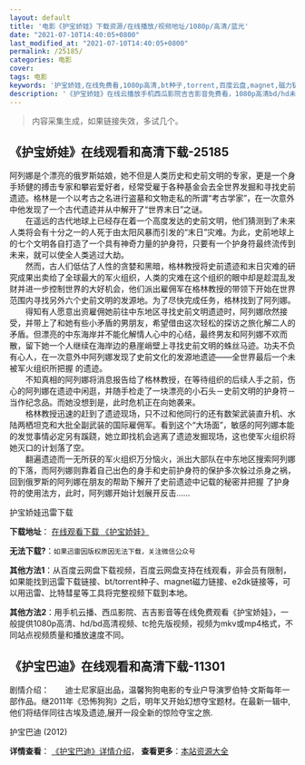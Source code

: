 ```yaml
---
layout: default
title: '电影《护宝娇娃》下载资源/在线播放/视频地址/1080p/高清/蓝光'
date: "2021-07-10T14:40:05+0800"
last_modified_at: "2021-07-10T14:40:05+0800"
permalink: /25185/
categories: 电影
cover:
tags: 电影
keywords: '护宝娇娃,在线免费看,1080p高清,bt种子,torrent,百度云盘,magnet,磁力链,迅雷下载资源'
description: '《护宝娇娃》在线云播放手机西瓜影院吉吉影音免费看，1080p高清bd/hd未删减完整版和tc抢先枪版，mkv/mp4格式，附带bt/torrent种子、magnet/磁力链、百度云盘、网盘资源迅雷下载链接'
---
```


>内容采集生成，如果链接失效，多试几个。


## 《护宝娇娃》在线观看和高清下载-25185

阿列娜是个漂亮的俄罗斯姑娘，她不但是人类历史和史前文明的专家，更是一个身手矫健的搏击专家和攀岩爱好者，经常受雇于各种基金会去全世界发掘和寻找史前遗迹。格林是一个以考古之名进行盗墓和文物走私的所谓&ldquo;考古学家”，在一次意外中他发现了一个古代遗迹并从中解开了&ldquo;世界末日”之谜。<br />　　在遥远的古代地球上已经存在着一个高度发达的史前文明，他们猜测到了未来人类将会有十分之一的人死于由太阳风暴而引发的“末日”灾难。为此，史前地球上的七个文明各自打造了一个具有神奇力量的护身符，只要有一个护身符最终流传到未来，就可以使全人类逃过大劫。<br />　　然而，古人们低估了人性的贪婪和黑暗，格林教授将史前遗迹和末日灾难的研究成果出卖给了全球最大的军火组织，人类的灾难在这个组织的眼中却是趁混乱发财并进一步控制世界的大好机会，他们派出雇佣军在格林教授的带领下开始在世界范围内寻找另外六个史前文明的发源地。为了尽快完成任务，格林找到了阿列娜。<br />　　得知有人愿意出资雇佣她前往中东地区寻找史前文明遗迹时，阿列娜欣然接受，并带上了和她有些小矛盾的男朋友，希望借由这次轻松的探访之旅化解二人的矛盾。但漂亮的中东海岸并不能化解情人心中的心结，最终男友和阿列娜不欢而散，留下她一个人继续在海岸边的悬崖峭壁上寻找史前文明的蛛丝马迹。功夫不负有心人，在一次意外中阿列娜发现了史前文化的发源地遗迹――全世界最后一个未被军火组织所把握 的遗迹。<br />　　不知真相的阿列娜将消息报告给了格林教授，在等待组织的后续人手之前，伤心的阿列娜在遗迹中闲逛，并随手检走了一块漂亮的小石头－史前文明的护身符－当作纪念品。而她没想到是，此时危机正在向她袭来。<br />　　格林教授迅速的赶到了遗迹现场，只不过和他同行的还有数架武装直升机、水陆两栖坦克和大批全副武装的国际雇佣军。看到这个&ldquo;大场面&rdquo;，敏感的阿列娜本能的发觉事情必定另有蹊跷，她立即找机会逃离了遗迹发掘现场，这也使军火组织将她灭口的计划落了空。<br />　　翻遍遗迹而一无所获的军火组织万分恼火，派出大部队在中东地区搜索阿列娜的下落，而阿列娜则靠着自己出色的身手和史前护身符的保护多次躲过杀身之祸，回到俄罗斯的阿列娜在朋友的帮助下解开了史前遗迹中记载的秘密并把握 了护身符的使用法方，此时，阿列娜开始计划展开反击……


护宝娇娃迅雷下载

**下载地址**： [在线观看下载 《护宝娇娃》](https://www.993dy.com//vod-detail-id-22972.html) 


**无法下载?**：`如果迅雷因版权原因无法下载，关注微信公众号 `

**其他方法1**：从百度云网盘下载视频，百度云网盘支持在线观看，非会员有限制，如果能找到迅雷下载链接、bt/torrent种子、magnet磁力链接、e2dk链接等，可以用迅雷、比特彗星等工具将完整视频下载到本地。

**其他方法2**：用手机云播、西瓜影院、吉吉影音等在线免费观看《护宝娇娃》，一般提供1080p高清、hd/bd高清视频、tc抢先版视频，视频为mkv或mp4格式，不同站点视频质量和播放速度不同。


## 《护宝巴迪》在线观看和高清下载-11301

剧情介绍：　　迪士尼家庭出品，温馨狗狗电影的专业户导演罗伯特·文斯每年一部作品。继2011年《恐怖狗狗》之后，明年又开始幻想夺宝题材。在最新一辑中,他们将结伴同往古埃及遗迹,展开一段全新的惊险夺宝之旅.


护宝巴迪 (2012)

**详情查看**： [《护宝巴迪》详情介绍](/movie/11301/)， **查看更多**：[本站资源大全](/movie/t/all/)

